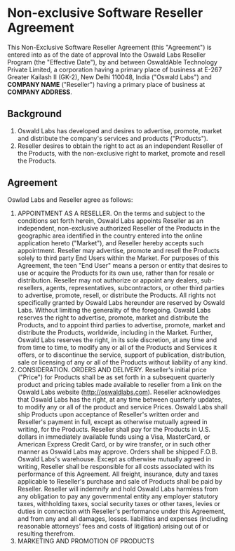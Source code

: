 # Non-exclusive Software Reseller Agreement

This Non-Exclusive Software Reseller Agreement (this "Agreement") is entered into as of the date of approval Into the Oswald Labs Reseller Program (the "Effective Date"), by and between OswaldAble Technology Private Limited, a corporation having a primary place of business at E-267 Greater Kailash II (GK-2), New Delhi 110048, India ("Oswald Labs") and **COMPANY NAME** ("Reseller") having a primary place of business at **COMPANY ADDRESS**.

## Background

1. Oswald Labs has developed and desires to advertise, promote, market and distribute the company's services and products ("Products").
2. Reseller desires to obtain the right to act as an independent Reseller of the Products, with the non-exclusive right to market, promote and resell the Products.

## Agreement

Oswlad Labs and Reseller agree as follows:

1. APPOINTMENT AS A RESELLER. On the terms and subject to the conditions set forth herein, Oswald Labs appoints Reseller as an independent, non-exclusive authorized Reseller of the Products in the geographic area identified in the country entered into the online application hereto ("Market"), and Reseller hereby accepts such appointment. Reseller may advertise, promote and resell the Products solely to third party End Users within the Market. For purposes of this Agreement, the teen "End User" means a person or entity that desires to use or acquire the Products for its own use, rather than for resale or distribution. Reseller may not authorize or appoint any dealers, sub-resellers, agents, representatives, subcontractors, or other third parties to advertise, promote, resell, or distribute the Products. All rights not specifically granted by Oswald Labs hereunder are reserved by Oswald Labs. Without limiting the generality of the foregoing. Oswald Labs reserves the right to advertise, promote, market and distribute the Products, and to appoint third parties to advertise, promote, market and distribute the Products, worldwide, including in the Market. Further, Oswald Labs reserves the right, in its sole discretion, at any time and from time to time, to modify any or all of the Products and Services it offers, or to discontinue the service, support of publication, distribution, sale or licensing of any or all of the Products without liability of any kind.
2. CONSIDERATION. ORDERS AND DELIVERY. Reseller's initial price ("Price") for Products shall be as set forth in a subsequent quarterly product and pricing tables made available to reseller from a link on the Oswald Labs website (http://oswaldlabs.com). Reseller acknowledges that Oswald Labs has the right, at any time between quarterly updates, to modify any or all of the product and service Prices. Oswald Labs shall ship Products upon acceptance of Reseller's written order and Reseller's payment in full, except as otherwise mutually agreed in writing, for the Products. Reseller shall pay for the Products in U.S. dollars in immediately available funds using a Visa, MasterCard, or American Express Credit Card, or by wire transfer, or in such other manner as Oswald Labs may approve. Orders shall be shipped F.O.B. Oswald Labs's warehouse. Except as otherwise mutually agreed in writing, Reseller shall be responsible for all costs associated with its performance of this Agreement. All freight, insurance, duty and taxes applicable to Reseller's purchase and sale of Products shall be paid by Reseller. Reseller will indemnify and hold Oswald Labs harmless from any obligation to pay any governmental entity any employer statutory taxes, withholding taxes, social security taxes or other taxes, levies or duties in connection with Reseller's performance under this Agreement, and from any and all damages, losses. liabilities and expenses (including reasonable attorneys' fees and costs of litigation) arising out of or resulting therefrom.
3. MARKETING AND PROMOTION OF PRODUCTS